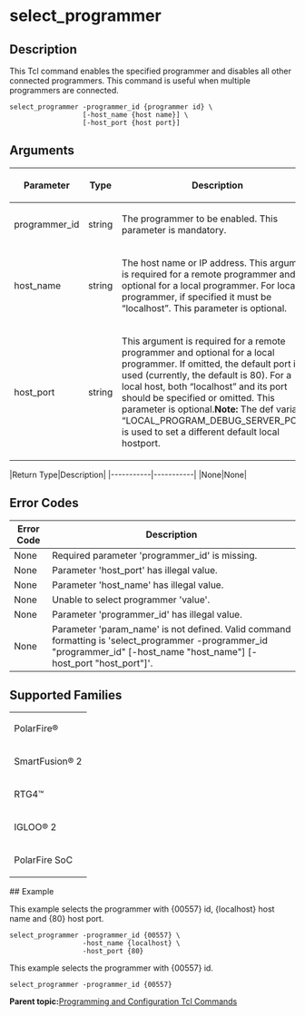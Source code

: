 # select\_programmer

## Description

This Tcl command enables the specified programmer and disables all other connected programmers. This command is useful when multiple programmers are connected.

```
select_programmer -programmer_id {programmer id} \
                  [-host_name {host name}] \
                  [-host_port {host port}]
```

## Arguments

<table id="GUID-CFC935ED-712E-46A7-8C25-821EC93BCB4C"><thead><tr><th>

Parameter

</th><th>

Type

</th><th>

Description

</th></tr></thead><tbody><tr><td>

programmer\_id

</td><td>

string

</td><td>

The programmer to be enabled. This parameter is mandatory.

</td></tr><tr><td>

host\_name

</td><td>

string

</td><td>

The host name or IP address. This argument is required for a remote programmer and optional for a local programmer. For local programmer, if specified it must be “localhost”. This parameter is optional.

</td></tr><tr><td>

host\_port

</td><td>

string

</td><td>

This argument is required for a remote programmer and optional for a local programmer. If omitted, the default port is used \(currently, the default is 80\). For a local host, both “localhost” and its port should be specified or omitted. This parameter is optional.**Note:** The def variable “LOCAL\_PROGRAM\_DEBUG\_SERVER\_PORT” is used to set a different default local hostport.

</td></tr></tbody>
</table>|Return Type|Description|
|-----------|-----------|
|None|None|

## Error Codes

|Error Code|Description|
|----------|-----------|
|None|Required parameter 'programmer\_id' is missing.|
|None|Parameter 'host\_port' has illegal value.|
|None|Parameter 'host\_name' has illegal value.|
|None|Unable to select programmer 'value'.|
|None|Parameter 'programmer\_id' has illegal value.|
|None|Parameter 'param\_name' is not defined. Valid command formatting is 'select\_programmer -programmer\_id "programmer\_id" \[-host\_name "host\_name"\] \[-host\_port "host\_port"\]'.|

## Supported Families

<table id="GUID-2A2859EF-B580-47D9-AC51-A7A62710D785"><tbody><tr><td>

PolarFire®

</td></tr><tr><td>

SmartFusion® 2

</td></tr><tr><td>

RTG4™

</td></tr><tr><td>

IGLOO® 2

</td></tr><tr><td>

PolarFire SoC

</td></tr></tbody>
</table>## Example

This example selects the programmer with \{00557\} id, \{localhost\} host name and \{80\} host port.

```
select_programmer -programmer_id {00557} \
                  -host_name {localhost} \
                  -host_port {80}
```

This example selects the programmer with \{00557\} id.

```
select_programmer -programmer_id {00557}
```

**Parent topic:**[Programming and Configuration Tcl Commands](GUID-B021E93C-650D-42F1-B90A-AE43EE93E641.md)

